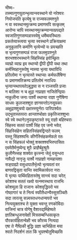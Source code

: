 भीष्मः-  
तस्मात्गुणयुतान्भृत्यान्स्वस्थाने यो नरेश्वरः  
नियोजयति कृत्येषु स राज्यफलमश्नुते  
न वा स्वस्थानमुत्क्रम्य प्रमाणमपि सत्कृतम्  
आरोप्य चापि स्वस्थानमुत्क्रम्यान्यत्प्रपद्यते  
स्वजातिगुणसम्पन्नास्स्वेषु धर्मेष्ववस्थिताः  
प्रकर्तव्यास्त्वया भृत्या स्वस्थाने प्रक्रियाक्षमा  
अनुकूलानि कर्माणि भृत्येभ्यो यः प्रयच्छति  
स भृत्यगुणसम्पन्नं राजा फलमुपाश्नुते  
शरभश्शरभस्थाने सिंहस्सिंह इवोच्छ्रितः  
व्याघ्रो व्याघ्र इव स्थाप्यो द्वीपी द्वीपी यथा तथा  
कर्मस्विहानुरूपेषु न्यस्या भृत्या यथाविधि  
प्रतिलोमा न भृत्यास्ते स्थाप्याः कर्मफलैषिणा  
यः प्रमाणमतिक्रम्य प्रतिलोमं नराधिपः  
भृत्यान्स्थापयतेऽबुद्ध्या स न रञ्जयति प्रजाः  
न बालिशा न च क्षुद्रा नाप्राज्ञा नाजितेन्द्रियाः  
नाकुलीना जनाः पार्श्वे स्थाप्या राज्ञा गुणैषिणा  
साधवः कुलजाश्शूरा ज्ञानवन्तोऽनसूयकाः  
अक्षुद्राश्शुचयो दक्षास्स्युर्नराः पारिपार्श्वतः  
उद्भूतास्तत्पराः क्षान्ताश्चोक्षाः प्रकृतिजाश्शुभाः  
स्वे स्वे स्थानेऽनुपाकृष्टास्ते स्यू राज्ञो बहिश्चराः  
सिंहस्य सततं पार्श्वे सिंह एव जनो भवेत्  
सिंहस्सिंहेन सहितस्सिंहवद्विन्दते फलम्  
यस्तु सिंहश्श्वभिः कीर्णस्सिंहकर्मफले रतः  
न स सिंहफलं भोक्तुं शक्तश्श्वभिरुपासितः  
एवमेतैर्मनुष्येन्द्र शूरैः प्राज्ञैर्बहुश्रुतैः  
कुलीनैस्सह शक्येत कृत्स्ना जेतुं वसुन्धरा  
नावैद्यो नानृजुः पार्श्वे नाप्राज्ञो नामहायशाः  
सङ्ग्राह्यो वसुधापालैर्भृत्यो भृत्यवतां वर  
बाणवद्विसृता यान्ति स्वामिकार्यपरा नराः  
ये भृत्याः पार्थिवहितास्तेषु सान्त्वं सदा चरेत्  
कोशश्च सततं रक्ष्यो यत्नमास्थाय राजभिः  
कोशमूला हि राजानः कोशवृद्धिपरो भव  
गोष्ठागारं च ते नित्यं स्फीतैधान्यैस्सुसञ्चितैः  
सदा त्वरत्सु सन्न्यस्तधनधान्यपरो भव  
नित्ययुक्ताश्च ते युक्ता भवन्तु रणकोविदाः  
वाजिनां चात्र योगेषु वैशारद्यमिहेष्यते  
ज्ञातिबन्धुजनावेक्षी मित्रसम्बन्धिसत्कृतः  
पौरकार्यहितान्वेक्षी भव कौरव्य नित्यदा  
एषा ते नैष्ठिकी बुद्धिः प्रज्ञा चाभिहिता मया  
श्वाते निदर्शनं तात किं भूयश्श्रोतुमिच्छसि   
